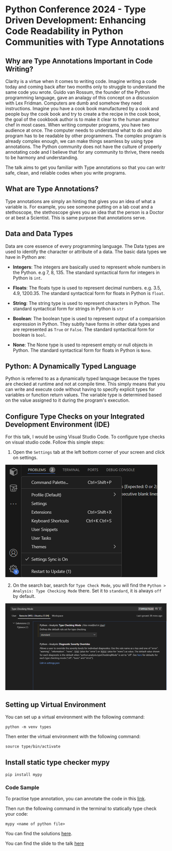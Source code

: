 # Python Conference 2024 - Type Driven Development: Enhancing Code Readability in Python Communities with Type Annotations

## Why are Type Annotations Important in Code Writing?

Clarity is a virtue when it comes to writing code. Imagine writing a code today and coming back after two months only to struggle to understand the same code you wrote. Guido van Rossum, the founder of the Python programming language, gave an analagy of this concept on a discussion with Lex Fridman. Computers are dumb and somehow they need instructions. Imagine you have a cook book  manufactured by a cook and people buy the cook book and try to create a the recipe in the cook book, the goal of the cookbook author is to make it clear to the human amateur chef in most cases. When writing computer programs, you have two audience at once. The computer needs to understand what to do and also program has to be readable by other programmers. The complex program is already complex enough, we can make things seamless by using type annotations. The Python community does not have the culture of properly annotating code and I believe that for any community to thrive, there needs to be harmony and understanding.

The talk aims to get you familiar with Type annotations so that you can writr safe, clean, and reliable codes when you write programs.

## What are Type Annotations?

Type annotations are simply an hinting that gives you an idea of what a variable is. For example, you see someone putting on a lab coat and a stethoscope, the stethoscope gives you an idea that the person is a Doctor or at best a Scientist. This is same purpose that annotations serve.

## Data and Data Types

Data are core essence of every programming language. The Data types are used to identify the character or attribute of a data. The basic data types we have in Python are:

* **Integers**: The integers are basically used to represent whole numbers in the Python. e.g 7, 8, 135. The standard syntactical form for integers in Python is `int`.

* **Floats**: The floats type is used to represent decimal numbers. e.g. 3.5, 4.9, 1200.35.  The standard syntactical form for floats in Python is `float`.

* **String**: The string type is used to represent characters in Python. The standard syntactical form for strings in Python is `str`

* **Boolean**: The boolean type is used to represent output of a comparision expression in Python. They subtly have forms in other data types and are represented as `True` or `False`. The standard syntactical form for boolean is `bool`.

* **None**: The None type is used to represent empty or null objects in Python. The standard syntactical form for floats in Python is `None`.

## Python: A Dynamically Typed Language

Python is referred to as a dynamically typed language because the types are checked at runtime and not at compile time. This simply means that you can write and execute code without having to specify explicit types for variables or function return values. The variable type is determined based on the value assigned to it during the program's execution.

## Configure Type Checks on your Integrated Development Environment (IDE)

For this talk, I would be using Visual Studio Code. To configure type checks on visual studio code. Follow this simple steps:

1. Open the `Settings` tab at the left bottom corner of your screen and click on settings.

![alt text](Images/image.png)

2. On the search bar, search for `Type Check Mode`, you will find the `Python > Analysis: Type Checking Mode` there. Set it to `standard`, it is always `off` by default.

![alt text](Images/image-1.png)


## Setting up Virtual Environment
You can set up a virtual environment with the following command:
```
python -m venv types
```

Then enter the virtual environment with the following command:
```
source type/bin/activate
```

## Install static type checker mypy
```
pip install mypy
```

### Code Sample
To practise type annotation, you can annotate the code in this [link](https://github.com/Dolamu-TheDataGuy/Type-Annotations---Python-/blob/master/Basic_Types/type_test.py).

Then run the following command in the terminal to statically type check your code:
```
mypy <name of python file>
```

You can find the solutions [here](https://github.com/Dolamu-TheDataGuy/Type-Annotations---Python-/blob/master/Basic_Types/type_test_solution.py).

You can find the slide to the talk [here](https://www.canva.com/design/DAGHPvvyEO8/9p5OqO5p2SyjxUeXgYRl4g/edit?utm_content=DAGHPvvyEO8&utm_campaign=designshare&utm_medium=link2&utm_source=sharebutton)